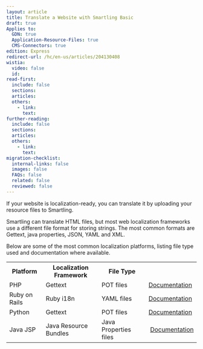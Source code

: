 ```yaml
---
layout: article
title: Translate a Website with Smartling Basic
draft: true
Applies to:
  GDN: true
  Application-Resource-Files: true
  CMS-Connectors: true
edition: Express
redirect-url: /hc/en-us/articles/204130408
wistia:
  video: false
  id:
read-first:
  include: false
  sections:
  articles:
  others:
    - link:
      text:
further-reading:
  include: false
  sections:
  articles:
  others:
    - link:
      text:
migration-checklist:
  internal-links: false
  images: false
  FAQs: false
  related: false
  reviewed: false
---
```



If your website is localization-ready, you can translate it by uploading your resource files to Smartling.

Smartling can translate HTML files, but most web localization frameworks use a different file format for storing strings. The most common formats are Gettext, java properties, JSON, YAML and XML.

Below are some of the most common localization platforms, listing file type used and documentation where available.

<table>
<tbody>
<tr>
<th>Platform</th>
<th>Localization Framework</th>
<th>File Type</th>
<th></th>
</tr>
<tr>
<td>PHP</td>
<td>Gettext</td>
<td>POT files</td>
<td><a href="http://php.net/manual/en/book.gettext.php">Documentation</a></td>
</tr>
<tr>
<td>Ruby on Rails</td>
<td>Ruby i18n</td>
<td>YAML files</td>
<td><a href="http://guides.rubyonrails.org/i18n.html">Documentation</a></td>
</tr>
<tr>
<td>Python</td>
<td>Gettext</td>
<td>POT files</td>
<td><a href="https://docs.djangoproject.com/en/1.7/topics/i18n/translation/">Documentation</a></td>
</tr>
<tr>
<td>Java JSP</td>
<td>Java Resource Bundles</td>
<td>Java Properties files</td>
<td> <a href="http://docs.smartling.com/pages/supported-file-types/Java-Properties/">Documentation</a></td>
</tr>
</tbody>
</table>